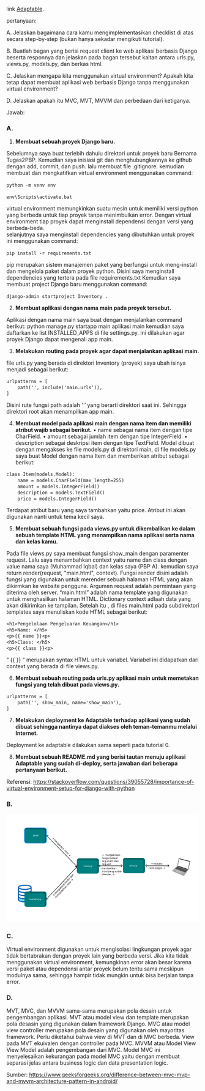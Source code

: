 link [Adaptable](https://xpnse.adaptable.app/ "Tugas 2 PBP"). 

pertanyaan:

A. Jelaskan bagaimana cara kamu mengimplementasikan checklist di atas secara step-by-step (bukan hanya sekadar mengikuti tutorial).

B. Buatlah bagan yang berisi request client ke web aplikasi berbasis Django beserta responnya dan jelaskan pada bagan tersebut kaitan antara urls.py, views.py, models.py, dan berkas html.

C. Jelaskan mengapa kita menggunakan virtual environment? Apakah kita tetap dapat membuat aplikasi web berbasis Django tanpa menggunakan virtual environment?

D. Jelaskan apakah itu MVC, MVT, MVVM dan perbedaan dari ketiganya.

Jawab:

<h3>A.</h3> 

1. **Membuat sebuah proyek Django baru.**

Sebelumnya saya buat terlebih dahulu direktori untuk proyek baru Bernama Tugas2PBP. Kemudian saya inisiasi git dan menghubungkannya ke github dengan add, commit, dan push. lalu membuat file .gitignore. kemudian membuat dan mengkatifkan virtual environment menggunakan command:

`python -m venv env`

`env\Scripts\activate.bat`

virtual environment memungkinkan suatu mesin untuk memiliki versi python yang berbeda untuk tiap proyek tanpa menimbulkan error. Dengan virtual environment tiap proyek dapat menginstall dependensi dengan versi yang berbeda-beda.  
selanjutnya saya menginstall dependencies yang dibutuhkan untuk proyek ini menggunakan command:

`pip install -r requirements.txt`

pip merupakan sistem manajemen paket yang berfungsi untuk meng-install dan mengelola paket dalam proyek python. Disini saya menginstall dependencies yang tertera pada file requirements.txt
Kemudian saya membuat project Django baru menggunakan command:

`django-admin startproject Inventory .`


2. **Membuat aplikasi dengan nama main pada proyek tersebut.**

Aplikasi dengan nama main saya buat dengan menjalankan command berikut:
python manage.py startapp main
aplikasi main kemudian saya daftarkan ke list INSTALLED_APPS di file settings.py. ini dilakukan agar proyek Django dapat mengenali app main.

3. **Melakukan routing pada proyek agar dapat menjalankan aplikasi main.**

file urls.py yang berada di direktori Inventory (proyek) saya ubah isinya menjadi sebagai berikut:

```
urlpatterns = [
    path('', include('main.urls')),
]
```

Disini rute fungsi path adalah  ‘ ’ yang berarti direktori saat ini. Sehingga direktori root akan menampilkan app main.

4. **Membuat model pada aplikasi main dengan nama Item dan memiliki atribut wajib sebagai berikut.**
•	name sebagai nama item dengan tipe CharField.
•	amount sebagai jumlah item dengan tipe IntegerField.
•	description sebagai deskripsi item dengan tipe TextField.
Model dibuat dengan mengakses ke file models.py di direktori main, di file models.py saya buat Model dengan nama Item dan memberikan atribut sebagai berikut:
```
class Item(models.Model):
    name = models.CharField(max_length=255)
    amount = models.IntegerField()
    description = models.TextField()
    price = models.IntegerField()
```
Terdapat atribut baru yang saya tambahkan yaitu price. Atribut ini akan digunakan nanti untuk tema kecil saya.

5. **Membuat sebuah fungsi pada views.py untuk dikembalikan ke dalam sebuah template HTML yang menampilkan nama aplikasi serta nama dan kelas kamu.**

Pada file views.py saya membuat fungsi show_main dengan paramenter request. Lalu saya  menambahkan context yaitu name dan class dengan value nama saya (Muhammad Iqbal) dan kelas saya (PBP A). kemudian saya return render(request, "main.html", context). 
Fungsi render disini adalah fungsi yang digunakan untuk merender sebuah halaman HTML yang akan dikirmkan ke website pengguna. Argumen request adalah permintaan yang diterima oleh server. “main.html” adalah nama template yang digunakan untuk menghasilkan halaman HTML. Dictionary context adlaah data yang akan dikirimkan ke tampilan.
Setelah itu , di files main.html pada subdirektori templates saya menuliskan kode HTML sebagai berikut:
```
<h1>Pengelolaan Pengeluaran Keuangan</h1>
<h5>Name: </h5>
<p>{{ name }}<p>
<h5>Class: </h5>
<p>{{ class }}<p>
```
“ {{ }} “ merupakan syntax HTML untuk variabel. Variabel ini didapatkan dari context yang berada di file views.py.

6. **Membuat sebuah routing pada urls.py aplikasi main untuk memetakan fungsi yang telah dibuat pada views.py.**
```
urlpatterns = [
    path('', show_main, name='show_main'),
]
```

7. **Melakukan deployment ke Adaptable terhadap aplikasi yang sudah dibuat sehingga nantinya dapat diakses oleh teman-temanmu melalui Internet.**

Deployment ke adaptable dilakukan sama seperti pada tutorial 0. 

8. **Membuat sebuah README.md yang berisi tautan menuju aplikasi Adaptable yang sudah di-deploy, serta jawaban dari beberapa pertanyaan berikut.**

Referensi:
https://stackoverflow.com/questions/39055728/importance-of-virtual-environment-setup-for-django-with-python


<h3>B.</h3> 

![bagan](image.png)

<h3>C.</h3> 

Virtual environment digunakan untuk mengisolasi lingkungan proyek agar tidak bertabrakan dengan proyek lain yang berbeda versi. Jika kita tidak menggunakan virtual environment, kemungkinan error akan besar karena versi paket atau dependensi antar proyek belum tentu sama meskipun modulnya sama, sehingga hampir tidak mungkin untuk bisa berjalan tanpa error. 

<h3>D.</h3> 

MVT, MVC, dan MVVM sama-sama merupakan pola desain untuk pengembangan aplikasi. MVT atau model view dan template merupakan pola desasin yang digunakan dalam framework Django. MVC atau model view controller merupakan pola desain yang digunakan oleh mayoritas framework. Perlu diketahui bahwa view di MVT dan di MVC berbeda. View pada MVT ekuivalen dengan controller pada MVC. MVVM atau Model View View Model adalah pengembangan dari MVC. Model MVC ini menyelesaikan kekurangan pada model MVC yaitu dengan membuat separasi jelas antara business logic dan data presentation logic. 

Sumber:
https://www.geeksforgeeks.org/difference-between-mvc-mvp-and-mvvm-architecture-pattern-in-android/
